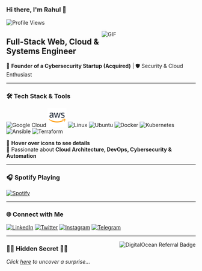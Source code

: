 <!--- GitHub Profile README -->

<p><link rel="shortcut icon" type="image/x-icon" href="favicon.ico?"></p>

### Hi there, I'm Rahul 👋

<p align="left"> <img src="https://komarev.com/ghpvc/?username=skynet-05&style=for-the-badge" alt="Profile Views" /> </p>

<img align="right" alt="GIF" src="https://i.pinimg.com/originals/e4/26/70/e426702edf874b181aced1e2fa5c6cde.gif" width="250" />

## Full-Stack Web, Cloud & Systems Engineer

🚀 **Founder of a Cybersecurity Startup (Acquired)** | 🛡️ Security & Cloud Enthusiast


---

### 🛠️ Tech Stack & Tools  
<p align="left">
  <img src="https://www.vectorlogo.zone/logos/google_cloud/google_cloud-icon.svg" alt="Google Cloud" width="50" title="Google Cloud"/>
  <img src="https://raw.githubusercontent.com/github/explore/fbceb94436312b6dacde68d122a5b9c7d11f9524/topics/aws/aws.png" alt="AWS" width="50" title="Amazon Web Services"/>
  <img src="https://www.vectorlogo.zone/logos/linux/linux-icon.svg" alt="Linux" width="50" title="Linux"/>
  <img src="https://www.vectorlogo.zone/logos/ubuntu/ubuntu-icon.svg" alt="Ubuntu" width="50" title="Ubuntu"/>
  <img src="https://www.vectorlogo.zone/logos/docker/docker-icon.svg" alt="Docker" width="50" title="Docker"/>
  <img src="https://www.vectorlogo.zone/logos/kubernetes/kubernetes-icon.svg" alt="Kubernetes" width="50" title="Kubernetes"/>
  <img src="https://www.vectorlogo.zone/logos/ansible/ansible-icon.svg" alt="Ansible" width="50" title="Ansible"/>
  <img src="https://www.vectorlogo.zone/logos/terraformio/terraformio-icon.svg" alt="Terraform" width="50" title="Terraform"/>
</p>

🔹 **Hover over icons to see details**  
🔹 Passionate about **Cloud Architecture, DevOps, Cybersecurity & Automation**

---

### 🎧 Spotify Playing
[![Spotify](https://spotify-now-playing-omega-five.vercel.app/api/spotify)](https://open.spotify.com/user/skynet_98)

---

### 🌐 Connect with Me
[![LinkedIn](https://img.shields.io/badge/-LinkedIn-0077B5?style=for-the-badge&logo=linkedin)](https://linkedin.com/in/reddyrahulv)
[![Twitter](https://img.shields.io/badge/-Twitter-1DA1F2?style=for-the-badge&logo=twitter)](https://twitter.com/itznotonline)
[![Instagram](https://img.shields.io/badge/-Instagram-E4405F?style=for-the-badge&logo=instagram)](https://instagram.com/itznotonline)
[![Telegram](https://img.shields.io/badge/-Telegram-26A5E4?style=for-the-badge&logo=telegram)](https://t.me/itznotonline)

---

<a href="https://www.digitalocean.com/?refcode=cdd6ee6f6fe7&utm_campaign=Referral_Invite&utm_medium=Referral_Program&utm_source=badge"><img align="right" src="https://web-platforms.sfo2.cdn.digitaloceanspaces.com/WWW/Badge%201.svg" alt="DigitalOcean Referral Badge" /></a>

### 🕵️‍♂️ Hidden Secret 🕵️‍♂️
*Click [here](https://notonline.live/secret) to uncover a surprise...*
